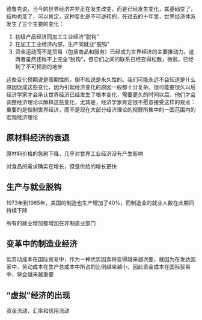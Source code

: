 德鲁克说，当今的世界经济并非正在发生改变，而是已经发生变化，其基础变了，结构也变了，可以肯定，这种变化是不可逆转的，在过去的十年里，世界经济体系发生了三个主要的变化：

1. 初级产品经济同加工工业经济“脱钩”
2. 在加工工业经济内部，生产同就业“脱钩”
3. 资金运动而不是贸易（包括商品和服务）已经成为世界经济的主要推动力，这两者虽然还称不上完全“脱钩”，但它们之间的联系已经变得松散，微弱，已经到了不可预测的地步

这些变化预期说是周期性的，倒不如说是永久性的。我们可能永远不会知道是什么原因促成这些变化，因为引起经济变化的原因一般都十分复杂。很可能要很久以后经济学家才会承认世界经济已经发生了根本变化，需要更久的时间以后，他们才会调整经济理论以解释这些变化，尤其是，经济学家肯定很不愿意接受这样的观点：重要的是控制世界经济，而不是现在大部分经济理论的视野所集中的一国范围内的宏观经济理论



## 原材料经济的衰退

原材料价格的急剧下降，几乎对世界工业经济没有产生影响

对食品的需求确实在增长，但是供给的增长更快



## 生产与就业脱钩

1973年到1985年，美国的制造也生产增加了40%，而制造业的就业人数在此期间持续下降

所有的就业增加都增加在非制造业部门



## 变革中的制造业经济

低劳动成本在国际贸易中，作为一种优势因素将变得越来越次要，就因为在发达国家中，劳动成本在生产总成本中所占的比例越来越小，因此资金成本在国际贸易中，将会越来越重要



## “虚拟”经济的出现

资金流动、汇率和信用流动